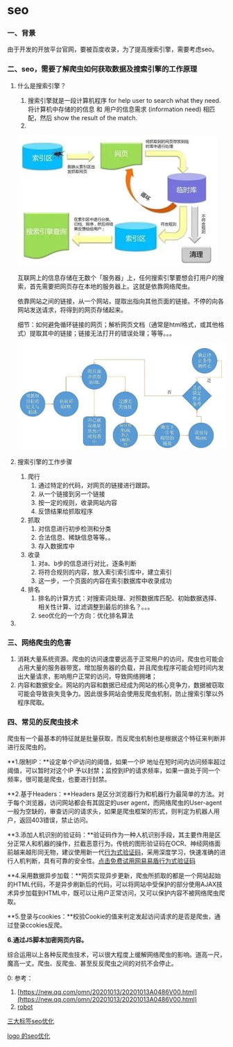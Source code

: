 # seo

### 一、背景

由于开发的开放平台官网，要被百度收录，为了提高搜索引擎，需要考虑seo。

### 二、seo，需要了解爬虫如何获取数据及搜索引擎的工作原理

1. 什么是搜索引擎？
    1. 搜索引擎就是一段计算机程序  for help user to search what they need. 将计算机中存储的的信息 和 用户的信息需求 (information need)  相匹配，然后 show  the result of the match.
    2. 
    
    ![Untitled](seo%2022d42cf0d7df48e79e713bf7d71183c2/Untitled.png)
    
    互联网上的信息存储在无数个「服务器」上，任何搜索引擎要想会打用户的搜索，首先需要把网页存在本地的服务器上。这就是依靠网络爬虫。
    
    依靠网站之间的链接，从一个网站，提取出指向其他页面的链接。不停的向各网站发送请求，将得到的网页存储起来。
    
    细节：如何避免循环链接的网页；解析网页文档（通常是html格式，或其他格式）提取其中的链接；链接无法打开的错误处理；等等。。。
    
    ![Untitled](seo%2022d42cf0d7df48e79e713bf7d71183c2/Untitled%201.png)
    
2. 搜索引擎的工作步骤
    1. 爬行
        1. 通过特定的代码，对网页的链接进行跟踪。
        2. 从一个链接到另一个链接
        3. 按一定的规则，收录网站内容
        4. 反馈结果给抓取程序
    2. 抓取
        1. 对信息进行初步检测和分类
        2. 合法信息、稀缺信息等等。。
        3. 存入数据库中
    3. 收录
        1. 对a、b步的信息进行对比，逐条判断
        2. 将符合规则的内容，放入索引索引库中，建立索引
        3. 这一步，一个页面的内容在索引数据库中收录成功
    4. 排名
        1. 排名的计算方式：对搜索词处理、对照数据库匹配、初始数据选择、相关性计算、过滤调整到最后的排名？。。。
        2. seo优化的一个方向：优化排名算法
        
3. 

### 三、网络爬虫的危害

1. 消耗大量系统资源。爬虫的访问速度要远高于正常用户的访问，爬虫也可能会占用大量的服务器带宽，增加服务器的负载，并且爬虫程序可能会短时间内发出大量请求，影响用户正常的访问，导致网络拥堵；
2. 内容和数据安全。网站的内容和数据已经成为网站的核心竞争力，数据被窃取可能会导致丧失竞争力。因此很多网站会使用反爬虫机制，防止搜索引擎以外程序爬取。

### 四、常见的反爬虫技术

爬虫有一个最基本的特征就是批量获取，而反爬虫机制也是根据这个特征来判断并进行反爬虫的。

**1.限制IP：**设定单个IP访问的阈值，如果一个IP 地址在短时间内访问频率超过阈值，可以暂时对这个IP 予以封禁；监控到IP的请求频率，如果一直处于同一个频率，很可能是爬虫，也要进行封禁。

**2.基于Headers：**Headers 是区分浏览器行为和机器行为最简单的方法。对于每个浏览器，访问网站都会有其固定的user agent，而网络爬虫的User-agent一般为空缺的，审查访问的请求头，如果是爬虫框架的形式，则判定为机器人用户，返回403错误，禁止访问。

**3.添加人机识别的验证码：**验证码作为一种人机识别手段，其主要作用是区分正常人和机器的操作，拦截恶意行为。传统的图形验证码在OCR、神经网络面前越来越形同无物，建议使用新一代[行为式验证码](http://dun.163.com/product/captcha)，采用深度学习，快速准确的进行人机判断，具有可靠的安全性。[点击免费试用网易易盾行为式验证码](https://dun.163.com/product/captcha)

**4.采用数据异步加载：**网页实现异步更新，爬虫所抓取的都是一个网站起始的HTML代码，不是异步刷新后的代码，可以将网站中受保护的部分使用AJAX技术异步加载到HTML中，既可以让用户正常访问，又可以保护内容不被网络爬虫爬取。

**5.登录与cookies：**校验Cookie的值来判定发起访问请求的是否是爬虫，通过登录ccokies反爬。

**6.通过JS脚本加密网页内容。**

综合运用以上各种反爬虫技术，可以很大程度上缓解网络爬虫的影响。道高一尺，魔高一丈。爬虫、反爬虫、甚至反反爬虫之间的对抗不会停止。

0: 参考：

1. [https://new.qq.com/omn/20201013/20201013A0486V00.html](https://new.qq.com/omn/20201013/20201013A0486V00.html)
2. [robot](https://zhuanlan.zhihu.com/p/267920296)

[三大标签seo优化](seo%2022d42cf0d7df48e79e713bf7d71183c2/%E4%B8%89%E5%A4%A7%E6%A0%87%E7%AD%BEseo%E4%BC%98%E5%8C%96%205df911513f1d42fca97f101ed8ffa69e.md)

[logo 的seo优化](seo%2022d42cf0d7df48e79e713bf7d71183c2/logo%20%E7%9A%84seo%E4%BC%98%E5%8C%96%20f7ab8b42cf5547ac8b54f2342dad3610.md)